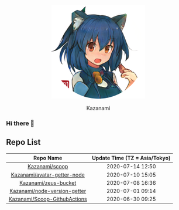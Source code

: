 <div class="profile_image" align="center">
  <img class="profile" src="https://raw.githubusercontent.com/Kazanami/avatar-getter-node/master/Kazanami.png">
  <!-- trigger -->
  <p> Kazanami </p>
</div>

### Hi there 👋

## Repo List
| Repo Name | Update Time (TZ = Asia/Tokyo) |
|:---------:|:-----------:|
|[Kazanami/scoop](https://github.com/Kazanami/scoop.git)|2020-07-14 12:50|
|[Kazanami/avatar-getter-node](https://github.com/Kazanami/avatar-getter-node.git)|2020-07-10 15:05|
|[Kazanami/zeus-bucket](https://github.com/Kazanami/zeus-bucket.git)|2020-07-08 16:36|
|[Kazanami/node-version-getter](https://github.com/Kazanami/node-version-getter.git)|2020-07-01 09:14|
|[Kazanami/Scoop-GithubActions](https://github.com/Kazanami/Scoop-GithubActions.git)|2020-06-30 09:25|
<!--
**Kazanami/Kazanami** is a ✨ _special_ ✨ repository because its `README.md` (this file) appears on your GitHub profile.

Here are some ideas to get you started:

- 🔭 I’m currently working on ...
- 🌱 I’m currently learning ...
- 👯 I’m looking to collaborate on ...
- 🤔 I’m looking for help with ...
- 💬 Ask me about ...
- 📫 How to reach me: ...
- 😄 Pronouns: ...
- ⚡ Fun fact: ...
-->
